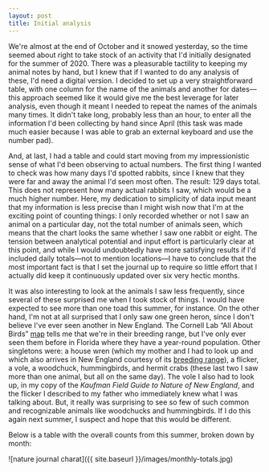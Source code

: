 ```yaml
---
layout: post
title: Initial analysis
---
```


We're almost at the end of October and it snowed yesterday, so the time seemed about right to take stock of an activity that I'd initially designated for the summer of 2020. There was a pleasurable tactility to keeping my animal notes by hand, but I knew that if I wanted to do any analysis of these, I'd need a digital version. I decided to set up a very straightforward table, with one column for the name of the animals and another for dates—this approach seemed like it would give me the best leverage for later analysis, even though it meant I needed to repeat the names of the animals many times. It didn't take long, probably less than an hour, to enter all the information I'd been collecting by hand since April (this task was made much easier because I was able to grab an external keyboard and use the number pad). 

And, at last, I had a table and could start moving from my impressionistic sense of what I'd been observing to actual numbers. The first thing I wanted to check was how many days I'd spotted rabbits, since I knew that they were far and away the animal I'd seen most often. The result: 129 days total. This does not represent how many actual rabbits I saw, which would be a much higher number. Here, my dedication to simplicity of data input meant that my information is less precise than I might wish now that I'm at the exciting point of counting things: I only recorded whether or not I saw an animal on a particular day, not the total number of animals seen, which means that the chart looks the same whether I saw one rabbit or eight. The tension between analytical potential and input effort is particularly clear at this point, and while I would undoubtedly have more satisfying results if I'd included daily totals—not to mention locations—I have to conclude that the most important fact is that I set the journal up to require so little effort that I actually did keep it continuously updated over six very hectic months.  

It was also interesting to look at the animals I saw less frequently, since several of these surprised me when I took stock of things. I would have expected to see more than one toad this summer, for instance. On the other hand, I'm not at all surprised that I only saw one green heron, since I don't believe I've ever seen another in New England. The Cornell Lab “All About Birds” [map](https://www.allaboutbirds.org/guide/Green_Heron/maps-range) tells me that we're in their breeding range, but I've only ever seen them before in Florida where they have a year-round population. Other singletons were: a house wren (which my mother and I had to look up and which also arrives in New England courtesy of its [breeding range](https://www.allaboutbirds.org/guide/House_Wren/maps-range)), a flicker, a vole, a woodchuck, hummingbirds, and hermit crabs (these last two I saw more than one animal, but all on the same day). The vole I also had to look up, in my copy of the *Kaufman Field Guide to Nature of New England*, and the flicker I described to my father who immediately knew what I was talking about. But, it really was surprising to see so few of such common and recognizable animals like woodchucks and hummingbirds. If I do this again next summer, I suspect and hope that this would be different. 

Below is a table with the overall counts from this summer, broken down by month:

![nature journal charat]({{ site.baseurl }}/images/monthly-totals.jpg)

